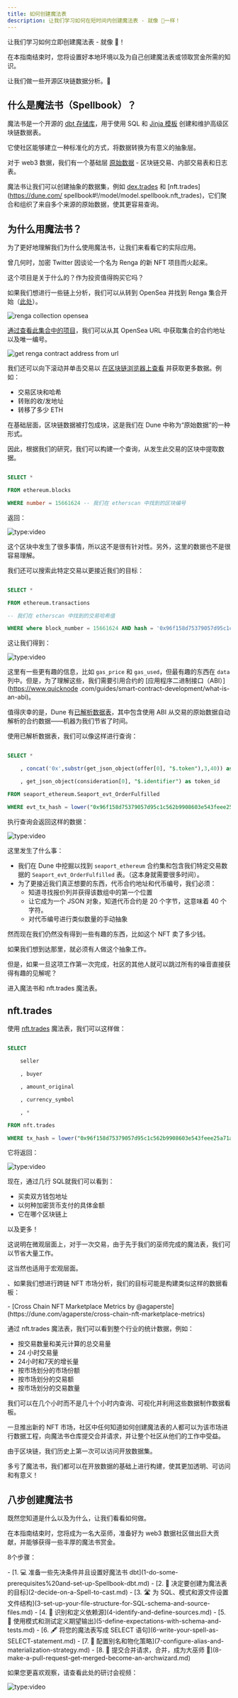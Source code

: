 ```yaml
---
title: 如何创建魔法表
description: 让我们学习如何在短时间内创建魔法表 - 就像 💫一样！
---
```


让我们学习如何立即创建魔法表 - 就像 💫！

在本指南结束时，您将设置好本地环境以及为自己创建魔法表或领取赏金所需的知识。

让我们做一些开源区块链数据分析。🧙

## 什么是魔法书（Spellbook）？

魔法书是一个开源的 [dbt 存储库](https://docs.getdbt.com/docs/introduction)，用于使用 SQL 和 [Jinja 模板](https://realpython.com/primer-on-jinja-templating/) 创建和维护高级区块链数据表。

它使社区能够建立一种标准化的方式，将数据转换为有意义的抽象层。

对于 web3 数据，我们有一个基础层 [原始数据](../../reference/tables/raw.md) - 区块链交易、内部交易表和日志表。

魔法书让我们可以创建抽象的数据集，例如 [dex.trades](https://dune.com/spellbook#!/model/model.spellbook.dex_trades) 和 [nft.trades](https://dune.com/ spellbook#!/model/model.spellbook.nft_trades)，它们聚合和组织了来自多个来源的原始数据，使其更容易查询。

## 为什么用魔法书？

为了更好地理解我们为什么使用魔法书，让我们来看看它的实际应用。

曾几何时，加密 Twitter 因谈论一个名为 Renga 的新 NFT 项目而火起来。

这个项目是关于什么的？作为投资值得购买它吗？

如果我们想进行一些链上分析，我们可以从转到 OpenSea 并找到 Renga 集合开始（[此处](https://opensea.io/collection/renga)）。

![renga collection opensea](images/RENGA-Collection-OpenSea.png)

[通过查看此集合中的项目](https://opensea.io/assets/ethereum/0x394e3d3044fc89fcdd966d3cb35ac0b32b0cda91/6294)，我们可以从其 OpenSea URL 中获取集合的合约地址以及唯一编号。

![get renga contract address from url](images/get-renga-contract-address-from-url.png)

我们还可以向下滚动并单击交易以 [在区块链浏览器上查看](https://etherscan.io/tx/0x96f158d75379057d95c1c562b9908603e543feee25a71ac420e21ecf0a0c643c) 并获取更多数据。例如：

* 交易区块和哈希
* 转账的收/发地址
* 转移了多少 ETH

在基础层面，区块链数据被打包成块，这是我们在 Dune 中称为“原始数据”的一种形式。

因此，根据我们的研究，我们可以构建一个查询，从发生此交易的区块中提取数据。

```sql

SELECT *

FROM ethereum.blocks

WHERE number = 15661624 -- 我们在 etherscan 中找到的区块编号

```

返回：

![type:video](https://dune.com/embeds/1645898/2727844/09c37981-3b21-4bfd-85da-c029755af873)

这个区块中发生了很多事情，所以这不是很有针对性。另外，这里的数据也不是很容易理解。

我们还可以搜索此特定交易以更接近我们的目标：

```sql

SELECT *

FROM ethereum.transactions

-- 我们在 etherscan 中找到的交易哈希值

WHERE where block_number = 15661624 AND hash = '0x96f158d75379057d95c1c562b9908603e543feee25a71ac420e21ecf0a0c643c'

```

这让我们得到：

![type:video](https://dune.com/embeds/1645938/2727926/8a442735-79c7-4903-a525-303c8163d7fd)

这里有一些更有趣的信息，比如 `gas_price` 和 `gas_used`，但最有趣的东西在 `data` 列中。但是，为了理解这些，我们需要引用合约的 [应用程序二进制接口（ABI）](https://www.quicknode .com/guides/smart-contract-development/what-is-an-abi)。

值得庆幸的是，Dune 有[已解析数据表](../../reference/tables/decoded.md)，其中包含使用 ABI 从交易的原始数据自动解析的合约数据——机器为我们节省了时间。

使用已解析数据表，我们可以像这样进行查询：

```sql

SELECT *

    , concat('0x',substr(get_json_object(offer[0], "$.token"),3,40)) as token_contract_address

    , get_json_object(consideration[0], "$.identifier") as token_id

FROM seaport_ethereum.Seaport_evt_OrderFulfilled

WHERE evt_tx_hash = lower("0x96f158d75379057d95c1c562b9908603e543feee25a71ac420e21ecf0a0c643c") --sample tx

```

执行查询会返回这样的数据：

![type:video](https://dune.com/embeds/1345665/2296143/757ed708-17da-4c81-9633-ac19a9d3f3d3)

这里发生了什么事：

* 我们在 Dune 中挖掘以找到 `seaport_ethereum` 合约集和包含我们特定交易数据的 `Seaport_evt_OrderFulfilled` 表。（这本身就需要很多时间）。
* 为了更接近我们真正想要的东西，代币合约地址和代币编号，我们必须：
     * 知道寻找报价列并获得该数组中的第一个位置
     * 让它成为一个 JSON 对象，知道代币合约是 20 个字节，这意味着 40 个字符。
     * 对代币编号进行类似数量的手动抽象

然而现在我们仍然没有得到一些有趣的东西，比如这个 NFT 卖了多少钱。

如果我们想到达那里，就必须有人做这个抽象工作。

但是，如果一旦这项工作第一次完成，社区的其他人就可以跳过所有的噪音直接获得有趣的见解呢？

进入魔法书和 nft.trades 魔法表。

## nft.trades

使用 [nft.trades](https://dune.com/spellbook#!/model/model.spellbook.nft_trades) 魔法表，我们可以这样做：

```sql

SELECT

    seller

    , buyer

    , amount_original

    , currency_symbol

    , *

FROM nft.trades

WHERE tx_hash = lower("0x96f158d75379057d95c1c562b9908603e543feee25a71ac420e21ecf0a0c643c") --sample tx

```

它将返回：

![type:video](https://dune.com/embeds/1345985/2296638/51cc251d-c1ec-4f71-a269-2b194b25bdac)

现在，通过几行 SQL就我们可以看到：

* 买卖双方钱包地址
* 以何种加密货币支付的具体金额
* 它在哪个区块链上

以及更多！

这说明在微观层面上，对于一次交易，由于先于我们的巫师完成的魔法表，我们可以节省大量工作。

这当然也适用于宏观层面。

、如果我们想进行跨链 NFT 市场分析，我们的目标可能是构建类似这样的数据看板：

<div class="cards grid" markdown>
- [Cross Chain NFT Marketplace Metrics by @agaperste](https://dune.com/agaperste/cross-chain-nft-marketplace-metrics)
</div>

通过 nft.trades 魔法表，我们可以看到整个行业的统计数据，例如：

* 按交易数量和美元计算的总交易量
* 24 小时交易量
* 24小时和7天的增长量
* 按市场划分的市场份额
* 按市场划分的交易额
* 按市场划分的交易数量

我们可以在几个小时而不是几十个小时内查询、可视化并利用这些数据制作数据看板。

一旦推出新的 NFT 市场，社区中任何知道如何创建魔法表的人都可以为该市场进行数据工程，向魔法书仓库提交合并请求，并让整个社区从他们的工作中受益。

由于区块链，我们历史上第一次可以访问开放数据集。

多亏了魔法书，我们都可以在开放数据的基础上进行构建，使其更加透明、可访问和有意义！

## 八步创建魔法书

既然您知道是什么以及为什么，让我们看看如何做。

在本指南结束时，您将成为一名大巫师，准备好为 web3 数据社区做出巨大贡献，并能够获得一些丰厚的魔法书赏金。

8个步骤：

<div class="cards grid" markdown>
- [1. 💻 准备一些先决条件并且设置好魔法书 dbt](1-do-some-prerequisites%20and-set-up-Spellbook-dbt.md)
- [2. 🤔 决定要创建为魔法表的目标](2-decide-on-a-Spell-to-cast.md)
- [3. 🛣️ 为 SQL、模式和源文件设置文件结构](3-set-up-your-file-structure-for-SQL-schema-and-source-files.md)
- [4. 📙 识别和定义依赖源](4-identify-and-define-sources.md)
- [5. 🧪 使用模式和测试定义期望输出](5-define-expectations-with-schema-and-tests.md)
- [6. 🖋️ 将您的魔法表写成 SELECT 语句](6-write-your-spell-as-SELECT-statement.md)
- [7. 🎨 配置别名和物化策略](7-configure-alias-and-materialization-strategy.md)
- [8. 🌈 提交合并请求，合并，成为大巫师 🧙](8-make-a-pull-request-get-merged-become-an-archwizard.md)
</div>

如果您更喜欢观察，请查看此处的研讨会视频：

![type:video](https://www.youtube.com/embed/VdTYRxg96-E)